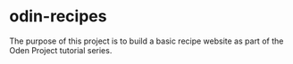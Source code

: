  # odin-recipes
The purpose of this project is to build a basic recipe website as part of the Oden Project tutorial series.
